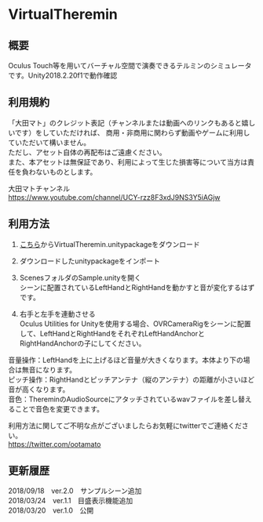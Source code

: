 # VirtualTheremin

## 概要
Oculus Touch等を用いてバーチャル空間で演奏できるテルミンのシミュレータです。Unity2018.2.20f1で動作確認

## 利用規約
「大田マト」のクレジット表記（チャンネルまたは動画へのリンクもあると嬉しいです）をしていただければ、
商用・非商用に関わらず動画やゲームに利用していただいて構いません。  
ただし、アセット自体の再配布はご遠慮ください。  
また、本アセットは無保証であり、利用によって生じた損害等について当方は責任を負わないものとします。

大田マトチャンネル  
https://www.youtube.com/channel/UCY-rzz8F3xdJ9NS3Y5iAGjw

## 利用方法
1. [こちら](https://github.com/forte1st/VirtualTheremin/releases)からVirtualTheremin.unitypackageをダウンロード  

2. ダウンロードしたunitypackageをインポート  

3. ScenesフォルダのSample.unityを開く  
シーンに配置されているLeftHandとRightHandを動かすと音が変化するはずです。  

4. 右手と左手を連動させる  
Oculus Utilities for Unityを使用する場合、OVRCameraRigをシーンに配置して、LeftHandとRightHandをそれぞれLeftHandAnchorとRightHandAnchorの子にしてください。  

音量操作：LeftHandを上に上げるほど音量が大きくなります。本体より下の場合は無音になります。  
ピッチ操作：RightHandとピッチアンテナ（縦のアンテナ）の距離が小さいほど音が高くなります。  
音色：ThereminのAudioSourceにアタッチされているwavファイルを差し替えることで音色を変更できます。  

利用方法に関してご不明な点がございましたらお気軽にtwitterでご連絡ください。  
https://twitter.com/ootamato

## 更新履歴
2018/09/18　ver.2.0　サンプルシーン追加  
2018/03/24　ver.1.1　目盛表示機能追加  
2018/03/20　ver.1.0　公開
